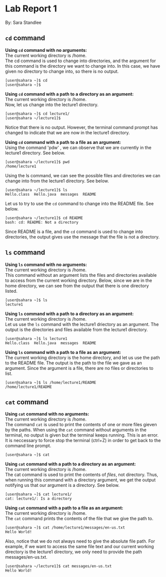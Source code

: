 # Lab Report 1
By: Sara Standlee
## `cd` command
**Using `cd` command with no arguments:** \
The current working directory is /home. \
The cd command is used to change into directories, and the argument for this command is the directory we want to change into. In this case, we have given no directory to change into, so there is no output. 
```
[user@sahara ~]$ cd
[user@sahara ~]$
```

**Using `cd` command with a path to a directory as an argument:** \
The current working directory is /home. \
Now, let us change into the lecture1 directory. 
```
[user@sahara ~]$ cd lecture1/
[user@sahara ~/lecture1]$ 
```
Notice that there is no output. However, the terminal command prompt has changed to indicate that we are now in the lecture1 directory.


**Using `cd` command with a path to a file as an argument:** \
Using the command 'pdw' , we can observe that we are currently in the lecture1 directory. See below. 
```
[user@sahara ~/lecture1]$ pwd
/home/lecture1
```
Using the ls command, we can see the possible files and directories we can change into from the lecture1 directory. See below. 
```
[user@sahara ~/lecture1]$ ls
Hello.class  Hello.java  messages  README
```
Let us to try to use the `cd` command to change into the README file. See below. 
```
[user@sahara ~/lecture1]$ cd README
bash: cd: README: Not a directory
```
Since README is a file, and the `cd` command is used to change into directories, the output gives use the message that the file is not a directory.


## `ls` command
**Using `ls` command with no arguments:** \
The current working directory is /home. \
This command without an argument lists the files and directories available to access from the current working directory. Below, since we are in the home directory, we can see from the output that there is one directory listed. 
```
[user@sahara ~]$ ls
lecture1
```

**Using `ls` command with a path to a directory as an argument:** \
The current working directory is /home. \
Let us use the `ls` command with the lecture1 driectory as an argument. The output is the directories and files available from the lecture1 directory. 
```
[user@sahara ~]$ ls lecture1
Hello.class  Hello.java  messages  README
```

**Using `ls` command with a path to a file as an argument:** \
The current working directory is the home directory, and let us use the path to the README file. The output is the path to the file we gave as an argument. Since the argument is a file, there are no files or directories to list. 
```
[user@sahara ~]$ ls /home/lecture1/README
/home/lecture1/README
```

## `cat` command
**Using `cat` command with no arguments:** \
The current working directory is /home. \
The command `cat` is used to print the contents of one or more files gieven by the paths. When using the `cat` command without arguments in the terminal, no output is given but the terminal keeps running. This is an error. It is neccessary to force stop the terminal (ctrl+Z) in order to get back to the command line prompt.
```
[user@sahara ~]$ cat

```
**Using `cat` command with a path to a directory as an argument:** \
The current working directory is /home. \
The cat command is used to print the contents of *files*, not directory. Thus, when running this command with a directory argument, we get the output notifying us that our argument is a directory. See below. 
```
[user@sahara ~]$ cat lecture1/
cat: lecture1/: Is a directory
```

**Using `cat` command with a path to a file as an argument:** \
The current working directory is /home. \
The `cat` command prints the contents of the file that we give the path to. 
```
[user@sahara ~]$ cat /home/lecture1/messages/en-us.txt 
Hello World!
```
Also, notice that we do not always need to give the absolute file path. For example, if we want to access the same file text and our current working directory is the lecture1 directory, we only need to provide the path messages/en-us.txt.
```
[user@sahara ~/lecture1]$ cat messages/en-us.txt 
Hello World!
```


